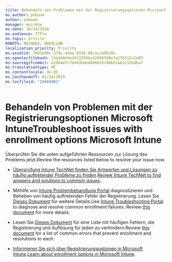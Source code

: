 ```yaml
---
title: Behandeln von Problemen mit der Registrierungsoptionen Microsoft Intune
ms.author: pebaum
author: pebaum
manager: mnirkhe
ms.date: 10/24/2018
ms.audience: ITPro
ms.topic: article
ROBOTS: NOINDEX, NOFOLLOW
localization_priority: Priority
ms.assetid: 3891bd0c-374c-49aa-9336-86caccb9639e
ms.openlocfilehash: 13e840e5ed413359ba32498fd6e7a2f6312c1e85
ms.sourcegitcommit: e2864efcfb493b6e46b662b746661a61232bdba7
ms.translationtype: MT
ms.contentlocale: de-DE
ms.lasthandoff: 01/24/2019
ms.locfileid: "29469981"
---
```

# <a name="troubleshoot-issues-with-enrollment-options-microsoft-intune"></a><span data-ttu-id="a613d-102">Behandeln von Problemen mit der Registrierungsoptionen Microsoft Intune</span><span class="sxs-lookup"><span data-stu-id="a613d-102">Troubleshoot issues with enrollment options Microsoft Intune</span></span>

<span data-ttu-id="a613d-103">Überprüfen Sie die unten aufgeführten Ressourcen zur Lösung des Problems jetzt.</span><span class="sxs-lookup"><span data-stu-id="a613d-103">Review the resources listed below to resolve your issue now.</span></span> 
  
- <span data-ttu-id="a613d-104">[Überprüfung Intune TechNet finden Sie Antworten und Lösungen zu häufig auftretender Probleme zu finden](https://social.technet.microsoft.com/Forums/en-US/home?category=microsoftintune&amp;filter=alltypes&amp;sort=lastpostdesc).</span><span class="sxs-lookup"><span data-stu-id="a613d-104">[Review Intune TechNet to find answers and solutions to common issues](https://social.technet.microsoft.com/Forums/en-US/home?category=microsoftintune&amp;filter=alltypes&amp;sort=lastpostdesc).</span></span>
    
- <span data-ttu-id="a613d-p101">Mithilfe von [Intune Problembehandlung Portal](https://aka.ms/intunetroubleshooting) diagnostizieren und Beheben von häufig auftretenden Fehler der Registrierung. Lesen Sie [Dieses Dokument](https://docs.microsoft.com/en-us/intune/help-desk-operators) für weitere Details.</span><span class="sxs-lookup"><span data-stu-id="a613d-p101">Use [Intune Troubleshooting Portal](https://aka.ms/intunetroubleshooting) to diagnose and resolve common enrollment failures. Review [this document](https://docs.microsoft.com/en-us/intune/help-desk-operators) for more details.</span></span> 
    
- <span data-ttu-id="a613d-107">Lesen Sie [Dieses Dokument](https://docs.microsoft.com/en-us/intune-classic/Troubleshoot/troubleshoot-device-enrollment-in-intune) für eine Liste mit häufigen Fehlern, die Registrierung und Auflösung für jeden zu verhindern.</span><span class="sxs-lookup"><span data-stu-id="a613d-107">Review [this document](https://docs.microsoft.com/en-us/intune-classic/Troubleshoot/troubleshoot-device-enrollment-in-intune) for a list of common errors that prevent enrollment and resolutions to each.</span></span> 
    
- <span data-ttu-id="a613d-108">[Informieren Sie sich über Registrierungsoptionen in Microsoft Intune](https://docs.microsoft.com/en-us/intune/enrollment-options).</span><span class="sxs-lookup"><span data-stu-id="a613d-108">[Learn about enrollment options in Microsoft Intune](https://docs.microsoft.com/en-us/intune/enrollment-options).</span></span>
    


